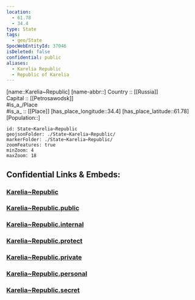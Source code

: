 ```yaml
---
location:
  - 61.78
  - 34.4
type: State
tags:
  - geo/State
SpocWebEntityId: 37046
isDeleted: false
confidential: public
aliases:
  - Karelia Republic
  - Republic of Karelia 
---
```

[name::Karelia~Republic] 
[name-abbr::] 
Country :: [[Russia]]  
Capital :: [[Petrosawodsk]]  
#is_a_/Place  
#is_a_ :: [[Place]] 
[has_place_longitude::34.4] 
[has_place_latitude::61.78] 
[Population::] 



```leaflet
id: State~Karelia~Republic
geojsonFolder: ./State~Karelia~Republic/
markerFolder: ./State~Karelia~Republic/
zoomFeatures: true 
minZoom: 4 
maxZoom: 18
```


## Confidential Links & Embeds: 

### [Karelia~Republic](/_Standards/Earth/Continent/Europe/Europe~East/Russia/Russia~NorthWest/Karelia~Republic.md) 

### [Karelia~Republic.public](/_public/Earth/Continent/Europe/Europe~East/Russia/Russia~NorthWest/Karelia~Republic.public.md) 

### [Karelia~Republic.internal](/_internal/Earth/Continent/Europe/Europe~East/Russia/Russia~NorthWest/Karelia~Republic.internal.md) 

### [Karelia~Republic.protect](/_protect/Earth/Continent/Europe/Europe~East/Russia/Russia~NorthWest/Karelia~Republic.protect.md) 

### [Karelia~Republic.private](/_private/Earth/Continent/Europe/Europe~East/Russia/Russia~NorthWest/Karelia~Republic.private.md) 

### [Karelia~Republic.personal](/_personal/Earth/Continent/Europe/Europe~East/Russia/Russia~NorthWest/Karelia~Republic.personal.md) 

### [Karelia~Republic.secret](/_secret/Earth/Continent/Europe/Europe~East/Russia/Russia~NorthWest/Karelia~Republic.secret.md)

